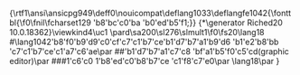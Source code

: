 {\rtf1\ansi\ansicpg949\deff0\nouicompat\deflang1033\deflangfe1042{\fonttbl{\f0\fnil\fcharset129 \'b8\'bc\'c0\'ba \'b0\'ed\'b5\'f1;}}
{\*\generator Riched20 10.0.18362}\viewkind4\uc1 
\pard\sa200\sl276\slmult1\f0\fs20\lang18 #\lang1042\'b8\'f0\'b9\'d9\'c0\'cf\'c7\'c1\'b7\'ce\'b1\'d7\'b7\'a1\'b9\'d6 \'b1\'e2\'b8\'bb \'c7\'c1\'b7\'ce\'c1\'a7\'c6\'ae\par
##\'b1\'d7\'b7\'a1\'c7\'c8 \'bf\'a1\'b5\'f0\'c5\'cd(graphic editor)\par
###1\'c6\'c0 1\'b8\'ed\'c0\'b8\'b7\'ce \'c1\'f8\'c7\'e0\par
\lang18\par
}
 